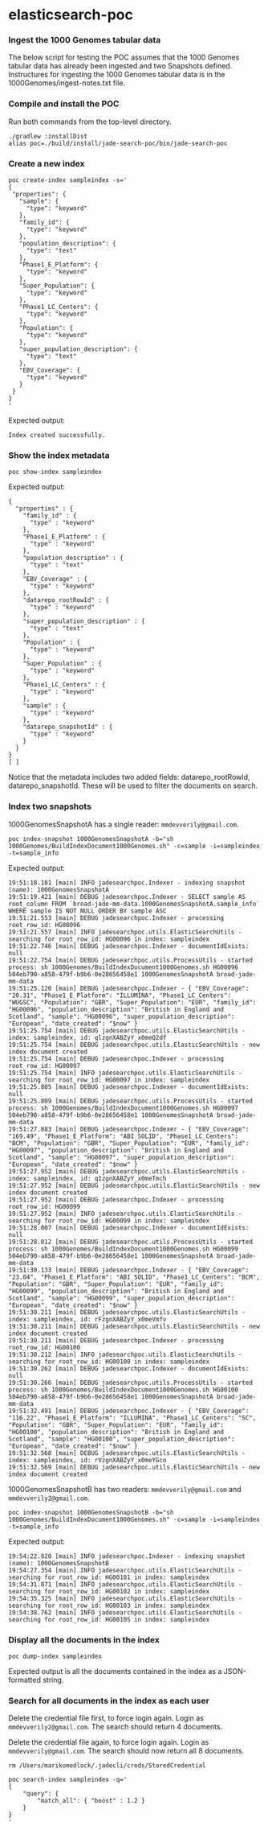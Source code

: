 # elasticsearch-poc

### Ingest the 1000 Genomes tabular data
The below script for testing the POC assumes that the 1000 Genomes tabular data has already been ingested and two Snapshots defined.
Instructures for ingesting the 1000 Genomes tabular data is in the 1000Genomes/ingest-notes.txt file.

### Compile and install the POC
Run both commands from the top-level directory.

    ./gradlew :installDist
    alias poc=./build/install/jade-search-poc/bin/jade-search-poc

### Create a new index
    poc create-index sampleindex -s='
    {
     "properties": {
       "sample": {
         "type": "keyword"
       },
       "family_id": {
         "type": "keyword"
       },
       "population_description": {
         "type": "text"
       },
       "Phase1_E_Platform": {
         "type": "keyword"
       },
       "Super_Population": {
         "type": "keyword"
       },
       "Phase1_LC_Centers": {
         "type": "keyword"
       },
       "Population": {
         "type": "keyword"
       },
       "super_population_description": {
         "type": "text"
       },
       "EBV_Coverage": {
         "type": "keyword"
       }
     }
    }
    '

Expected output:

    Index created successfully.

### Show the index metadata
    poc show-index sampleindex

Expected output:

    {
      "properties" : {
        "family_id" : {
          "type" : "keyword"
        },
        "Phase1_E_Platform" : {
          "type" : "keyword"
        },
        "population_description" : {
          "type" : "text"
        },
        "EBV_Coverage" : {
          "type" : "keyword"
        },
        "datarepo_rootRowId" : {
          "type" : "keyword"
        },
        "super_population_description" : {
          "type" : "text"
        },
        "Population" : {
          "type" : "keyword"
        },
        "Super_Population" : {
          "type" : "keyword"
        },
        "Phase1_LC_Centers" : {
          "type" : "keyword"
        },
        "sample" : {
          "type" : "keyword"
        },
        "datarepo_snapshotId" : {
          "type" : "keyword"
        }
      }
    }
    [ ]

Notice that the metadata includes two added fields: datarepo_rootRowId, datarepo_snapshotId.
These will be used to filter the documents on search.

### Index two snapshots
1000GenomesSnapshotA has a single reader: `mmdevverily@gmail.com`.

    poc index-snapshot 1000GenomesSnapshotA -b="sh 1000Genomes/BuildIndexDocument1000Genomes.sh" -c=sample -i=sampleindex -t=sample_info
    
Expected output:

    19:51:18.181 [main] INFO jadesearchpoc.Indexer - indexing snapshot (name): 1000GenomesSnapshotA
    19:51:19.421 [main] DEBUG jadesearchpoc.Indexer - SELECT sample AS root_column FROM `broad-jade-mm-data.1000GenomesSnapshotA.sample_info` WHERE sample IS NOT NULL ORDER BY sample ASC
    19:51:21.553 [main] DEBUG jadesearchpoc.Indexer - processing root_row_id: HG00096
    19:51:21.557 [main] INFO jadesearchpoc.utils.ElasticSearchUtils - searching for root_row_id: HG00096 in index: sampleindex
    19:51:22.746 [main] DEBUG jadesearchpoc.Indexer - documentIdExists: null
    19:51:22.754 [main] DEBUG jadesearchpoc.utils.ProcessUtils - started process: sh 1000Genomes/BuildIndexDocument1000Genomes.sh HG00096 504eb790-a858-479f-b9b6-0e28656458e1 1000GenomesSnapshotA broad-jade-mm-data
    19:51:25.120 [main] DEBUG jadesearchpoc.Indexer - { "EBV_Coverage": "20.31", "Phase1_E_Platform": "ILLUMINA", "Phase1_LC_Centers": "WUGSC", "Population": "GBR", "Super_Population": "EUR", "family_id": "HG00096", "population_description": "British in England and Scotland", "sample": "HG00096", "super_population_description": "European", "date_created": "$now" }
    19:51:25.754 [main] DEBUG jadesearchpoc.utils.ElasticSearchUtils - index: sampleindex, id: qlzgnXABZyY_x0meQ2df
    19:51:25.754 [main] DEBUG jadesearchpoc.utils.ElasticSearchUtils - new index document created
    19:51:25.754 [main] DEBUG jadesearchpoc.Indexer - processing root_row_id: HG00097
    19:51:25.754 [main] INFO jadesearchpoc.utils.ElasticSearchUtils - searching for root_row_id: HG00097 in index: sampleindex
    19:51:25.805 [main] DEBUG jadesearchpoc.Indexer - documentIdExists: null
    19:51:25.809 [main] DEBUG jadesearchpoc.utils.ProcessUtils - started process: sh 1000Genomes/BuildIndexDocument1000Genomes.sh HG00097 504eb790-a858-479f-b9b6-0e28656458e1 1000GenomesSnapshotA broad-jade-mm-data
    19:51:27.883 [main] DEBUG jadesearchpoc.Indexer - { "EBV_Coverage": "169.49", "Phase1_E_Platform": "ABI_SOLID", "Phase1_LC_Centers": "BCM", "Population": "GBR", "Super_Population": "EUR", "family_id": "HG00097", "population_description": "British in England and Scotland", "sample": "HG00097", "super_population_description": "European", "date_created": "$now" }
    19:51:27.952 [main] DEBUG jadesearchpoc.utils.ElasticSearchUtils - index: sampleindex, id: q1zgnXABZyY_x0meTmch
    19:51:27.952 [main] DEBUG jadesearchpoc.utils.ElasticSearchUtils - new index document created
    19:51:27.952 [main] DEBUG jadesearchpoc.Indexer - processing root_row_id: HG00099
    19:51:27.952 [main] INFO jadesearchpoc.utils.ElasticSearchUtils - searching for root_row_id: HG00099 in index: sampleindex
    19:51:28.007 [main] DEBUG jadesearchpoc.Indexer - documentIdExists: null
    19:51:28.012 [main] DEBUG jadesearchpoc.utils.ProcessUtils - started process: sh 1000Genomes/BuildIndexDocument1000Genomes.sh HG00099 504eb790-a858-479f-b9b6-0e28656458e1 1000GenomesSnapshotA broad-jade-mm-data
    19:51:30.133 [main] DEBUG jadesearchpoc.Indexer - { "EBV_Coverage": "23.04", "Phase1_E_Platform": "ABI_SOLID", "Phase1_LC_Centers": "BCM", "Population": "GBR", "Super_Population": "EUR", "family_id": "HG00099", "population_description": "British in England and Scotland", "sample": "HG00099", "super_population_description": "European", "date_created": "$now" }
    19:51:30.211 [main] DEBUG jadesearchpoc.utils.ElasticSearchUtils - index: sampleindex, id: rFzgnXABZyY_x0meVmfv
    19:51:30.211 [main] DEBUG jadesearchpoc.utils.ElasticSearchUtils - new index document created
    19:51:30.211 [main] DEBUG jadesearchpoc.Indexer - processing root_row_id: HG00100
    19:51:30.212 [main] INFO jadesearchpoc.utils.ElasticSearchUtils - searching for root_row_id: HG00100 in index: sampleindex
    19:51:30.262 [main] DEBUG jadesearchpoc.Indexer - documentIdExists: null
    19:51:30.266 [main] DEBUG jadesearchpoc.utils.ProcessUtils - started process: sh 1000Genomes/BuildIndexDocument1000Genomes.sh HG00100 504eb790-a858-479f-b9b6-0e28656458e1 1000GenomesSnapshotA broad-jade-mm-data
    19:51:32.491 [main] DEBUG jadesearchpoc.Indexer - { "EBV_Coverage": "116.22", "Phase1_E_Platform": "ILLUMINA", "Phase1_LC_Centers": "SC", "Population": "GBR", "Super_Population": "EUR", "family_id": "HG00100", "population_description": "British in England and Scotland", "sample": "HG00100", "super_population_description": "European", "date_created": "$now" }
    19:51:32.568 [main] DEBUG jadesearchpoc.utils.ElasticSearchUtils - index: sampleindex, id: rVzgnXABZyY_x0meYGco
    19:51:32.569 [main] DEBUG jadesearchpoc.utils.ElasticSearchUtils - new index document created

1000GenomesSnapshotB has two readers: `mmdevverily@gmail.com` and `mmdevverily2@gmail.com`.

    poc index-snapshot 1000GenomesSnapshotB -b="sh 1000Genomes/BuildIndexDocument1000Genomes.sh" -c=sample -i=sampleindex -t=sample_info
    
Expected output:

    19:54:22.820 [main] INFO jadesearchpoc.Indexer - indexing snapshot (name): 1000GenomesSnapshotB
    19:54:27.354 [main] INFO jadesearchpoc.utils.ElasticSearchUtils - searching for root_row_id: HG00101 in index: sampleindex
    19:54:31.871 [main] INFO jadesearchpoc.utils.ElasticSearchUtils - searching for root_row_id: HG00102 in index: sampleindex
    19:54:35.325 [main] INFO jadesearchpoc.utils.ElasticSearchUtils - searching for root_row_id: HG00103 in index: sampleindex
    19:54:38.762 [main] INFO jadesearchpoc.utils.ElasticSearchUtils - searching for root_row_id: HG00105 in index: sampleindex

### Display all the documents in the index
    poc dump-index sampleindex

Expected output is all the documents contained in the index as a JSON-formatted string.

### Search for all documents in the index as each user
Delete the credential file first, to force login again. Login as `mmdevverily2@gmail.com`. The search should return 4 documents.

Delete the credential file again, to force login again. Login as `mmdevverily@gmail.com`. The search should now return all 8 documents.

    rm /Users/marikomedlock/.jadecli/creds/StoredCredential
    
    poc search-index sampleindex -q='
    {
        "query": {
            "match_all": { "boost" : 1.2 }
        }
    }
    '

